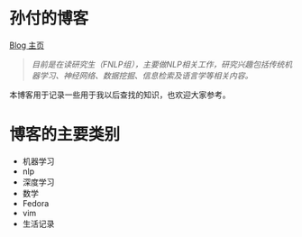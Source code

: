 # 孙付的博客

[Blog 主页](http://cstsunfu.github.io)
>*目前是在读研究生（FNLP组），主要做NLP相关工作，研究兴趣包括传统机器学习、神经网络、数据挖掘、信息检索及语言学等相关内容。*

本博客用于记录一些用于我以后查找的知识，也欢迎大家参考。


# 博客的主要类别

- 机器学习
- nlp
- 深度学习
- 数学
- Fedora
- vim
- 生活记录
